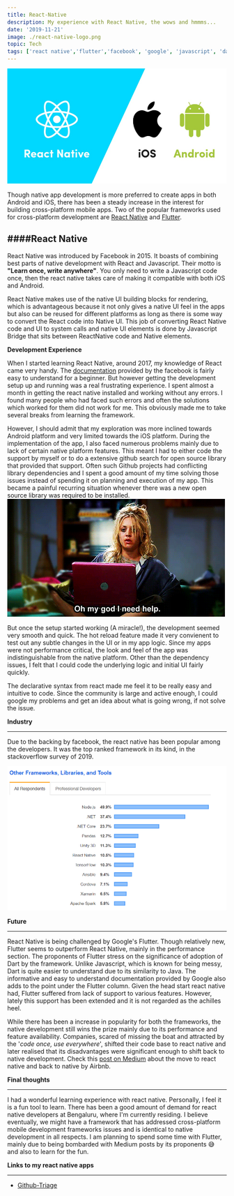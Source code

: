 ```yaml
---
title: React-Native
description: My experience with React Native, the wows and hmmms...
date: '2019-11-21'
image: ./react-native-logo.png
topic: Tech
tags: ['react native','flutter','facebook', 'google', 'javascript', 'dart']
---
```


![](./react-native.jpg)

Though native app development is more preferred to create apps in both Android and iOS, there has been a steady increase in the interest for building cross-platform mobile apps. Two of the popular frameworks used for cross-platform development are [React Native](https://facebook.github.io/react-native/) and [Flutter](https://flutter.dev/).

####React Native
--- 
React Native was introduced by Facebook in 2015. It boasts of combining best parts of native development with React and Javascript. Their motto is **"Learn once, write anywhere"**. You only need to write a Javascript code once, then the react native takes care of making it compatible with both iOS and Android.

React Native makes use of the native UI building blocks for rendering, which is advantageous because it not only gives a native UI feel in the apps but also can be reused for different platforms as long as there is some way to convert the React code into Native UI. This job of converting React Native code and UI to system calls and native UI elements is done by Javascript Bridge that sits between ReactNative code and Native elements. 

__Development Experience__

When I started learning React Native, around 2017, my knowledge of React came very handy. The [documentation](https://facebook.github.io/react-native/docs/getting-started) provided by the facebook is fairly easy to understand for a beginner. But however getting the development setup up and running was a real frustrating experience. I spent almost a month in getting the react native installed and working without any errors. I found many people who had faced such errors and often the solutions which worked for them did not work for me. This obviously made me to take several breaks from learning the framework. 

However, I should admit that my exploration was more inclined towards Android platform and very limited towards the iOS platform. During the implementation of the app, I also faced numerous problems mainly due to lack of certain native platform features. This meant I had to either code the support by myself or to do a extensive github search for open source library that provided that support. Often such Github projects had conflicting library dependencies and I spent a good amount of my time solving those issues instead of spending it on planning and execution of my app. This became a painful recurring situation whenever there was a new open source library was required to be installed. ![](penny.gif)

But once the setup started working (A miracle!), the development seemed very smooth and quick. The hot reload feature made it very convienent to test out any subtle changes in the UI or in my app logic. Since my apps were not performance critical, the look and feel of the app was indistinguishable from the native platform. Other than the dependency issues, I felt that I could code the underlying logic and initial UI fairly quickly.

The declarative syntax from react made me feel it to be really easy and intuitive to code. Since the community is large and active enough, I could google my problems and get an idea about what is going wrong, if not solve the issue.

__Industry__
***
Due to the backing by facebook, the react native has been popular among the developers. It was the top ranked framework in its kind, in the stackoverflow survey of 2019.

![](stackoverflow.PNG)

__Future__
***
React Native is being challenged by Google's Flutter. Though relatively new, Flutter seems to outperform React Native, mainly in the performance section. The proponents of Flutter stress on the significance of adoption of Dart by the framework. Unlike Javascript, which is known for being messy, Dart is quite easier to understand due to its similarity to Java.
The informative and easy to understand documentation provided by Google  also adds to the point under the Flutter column. Given the head start react native had, Flutter suffered from lack of support to various features. However, lately this support has been extended and it is not regarded as the achilles heel.

While there has been a increase in popularity for both the frameworks, the native development still wins the prize mainly due to its performance and feature availability. Companies, scared of missing the boat and attracted by the '_code once, use everywhere_', shifted their code base to react native and later realised that its disadvantages were significant enough to shift back to native development. Check this [post on Medium](https://medium.com/airbnb-engineering/react-native-at-airbnb-f95aa460be1c) about the move to react native and back to native by Airbnb.

__Final thoughts__
***
I had a wonderful learning experience with react native. Personally, I feel it is a fun tool to learn. There has been a good amount of demand for react native developers at Bengaluru, where I'm currently residing. I believe eventually, we might have a framework that has addressed cross-platform mobile development frameworks issues and is identical to native development in all respects. I am planning to spend some time with Flutter, mainly due to being bombarded with Medium posts by its proponents 😅 and also to learn for the fun.

__Links to my react native apps__
***
 - [Github-Triage](https://github.com/JoyTerence/GithubTriage)
